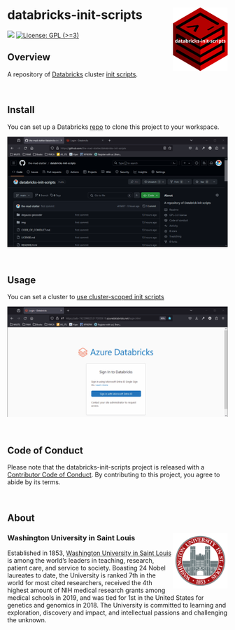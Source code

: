 # databricks-init-scripts <img src="img/databricks-init-scripts.png" align="right" width="125px" />

[![](https://img.shields.io/github/last-commit/the-mad-statter/databricks-init-scripts.svg)](https://github.com/the-mad-statter/databricks-init-scripts/commits/main)
[![License: GPL (\>=3)](https://img.shields.io/badge/license-GPL%20(%3E=%203)-blue.svg)](https://www.gnu.org/licenses/gpl-3.0.en.html)

## Overview

A repository of [Databricks](https://www.databricks.com) cluster [init scripts](https://learn.microsoft.com/en-us/azure/databricks/init-scripts).

<br />

## Install

You can set up a Databricks [repo](https://learn.microsoft.com/en-us/azure/databricks/repos) to clone this project to your workspace.

![](img/clone-repo.gif)

<br />

## Usage

You can set a cluster to [use cluster-scoped init scripts](https://learn.microsoft.com/en-us/azure/databricks/init-scripts/cluster-scoped)

![](img/init-script.gif)

<br />

## Code of Conduct

Please note that the databricks-init-scripts project is released with a 
[Contributor Code of Conduct](https://contributor-covenant.org/version/2/0/CODE_OF_CONDUCT.html). 
By contributing to this project, you agree to abide by its terms.

<br />

## About

### Washington University in Saint Louis <img src="img/brookings_seal.png" align="right" width="125px"/>

Established in 1853, [Washington University in Saint
Louis](https://www.wustl.edu) is among the world’s leaders in teaching,
research, patient care, and service to society. Boasting 24 Nobel
laureates to date, the University is ranked 7th in the world for most
cited researchers, received the 4th highest amount of NIH medical
research grants among medical schools in 2019, and was tied for 1st in
the United States for genetics and genomics in 2018. The University is
committed to learning and exploration, discovery and impact, and
intellectual passions and challenging the unknown.
